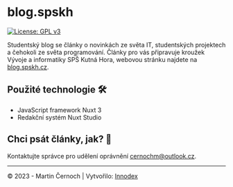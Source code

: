 # blog.spskh

[![License: GPL v3](https://img.shields.io/badge/License-GPLv3-blue.svg)](https://www.gnu.org/licenses/gpl-3.0)

Studentský blog se články o novinkách ze světa IT, studentských projektech a čehokoli ze světa programování. Články pro vás připravuje kroužek Vývoje a informatiky SPŠ Kutná Hora, webovou stránku najdete na [blog.spskh.cz](https://blog.spskh.cz).

## Použité technologie 🛠️

- JavaScript framework Nuxt 3
- Redakční systém Nuxt Studio

## Chci psát články, jak? 📝

Kontaktujte správce pro udělení oprávnění [cernochm@outlook.cz](mailto:cernochm@outlook.cz).

---

© 2023 - Martin Černoch | Vytvořilo: [Innodex](https://innodex.cz)
